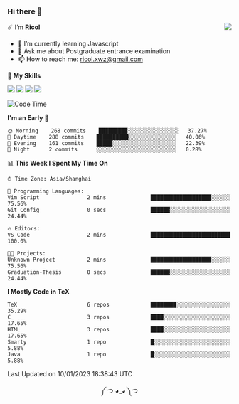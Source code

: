 ### Hi there 👋

<a href="#">
  <img align="right" src="https://github-readme-stats.vercel.app/api?username=Ricolxwz&count_private=true&show_icons=true&theme=prussian" />
</a>

☄️ I‘m **Ricol**

- 🌱 I’m currently learning Javascript
- 💬 Ask me about Postgraduate entrance examination
- 📫 How to reach me: ricol.xwz@gmail.com

🌟 **My Skills**

![](https://img.shields.io/badge/-Git-000000?style=flat-square&logo=git&logoColor=fff)
![](https://img.shields.io/badge/-C-3e74a2?style=flat-square&logo=C&logoColor=fff)
![](https://img.shields.io/badge/-Python-4fc08d?style=flat-square&logo=python&logoColor=fff)
![](https://img.shields.io/badge/-java-ffa500?style=flat-square&logo=java&logoColor=fff)

<!--START_SECTION:waka-->
![Code Time](http://img.shields.io/badge/Code%20Time-389%20hrs%2033%20mins-blue)

**I'm an Early 🐤** 

```text
🌞 Morning    268 commits    █████████░░░░░░░░░░░░░░░░   37.27% 
🌆 Daytime    288 commits    ██████████░░░░░░░░░░░░░░░   40.06% 
🌃 Evening    161 commits    █████░░░░░░░░░░░░░░░░░░░░   22.39% 
🌙 Night      2 commits      ░░░░░░░░░░░░░░░░░░░░░░░░░   0.28%

```


📊 **This Week I Spent My Time On** 

```text
⌚︎ Time Zone: Asia/Shanghai

💬 Programming Languages: 
Vim Script               2 mins              ███████████████████░░░░░░   75.56% 
Git Config               0 secs              ██████░░░░░░░░░░░░░░░░░░░   24.44%

🔥 Editors: 
VS Code                  2 mins              █████████████████████████   100.0%

🐱‍💻 Projects: 
Unknown Project          2 mins              ███████████████████░░░░░░   75.56% 
Graduation-Thesis        0 secs              ██████░░░░░░░░░░░░░░░░░░░   24.44%

```

**I Mostly Code in TeX** 

```text
TeX                      6 repos             ████████░░░░░░░░░░░░░░░░░   35.29% 
C                        3 repos             ████░░░░░░░░░░░░░░░░░░░░░   17.65% 
HTML                     3 repos             ████░░░░░░░░░░░░░░░░░░░░░   17.65% 
Smarty                   1 repo              █░░░░░░░░░░░░░░░░░░░░░░░░   5.88% 
Java                     1 repo              █░░░░░░░░░░░░░░░░░░░░░░░░   5.88%

```



 Last Updated on 10/01/2023 18:38:43 UTC
<!--END_SECTION:waka-->

<div align="center">
༼ つ ◕_◕ ༽つ
</div>
